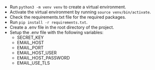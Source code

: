 - Run `python3 -m venv venv` to create a virtual environment.
- Activate the virtual environment by running `source venv/bin/activate`.
- Check the requirements.txt file for the required packages.
- Run `pip install -r requirements.txt`.
- Create a .env file in the root directory of the project.
- Setup the .env file with the following variables:
    - SECRET_KEY
    - EMAIL_HOST 
    - EMAIL_PORT 
    - EMAIL_HOST_USER 
    - EMAIL_HOST_PASSWORD 
    - EMAIL_USE_TLS 